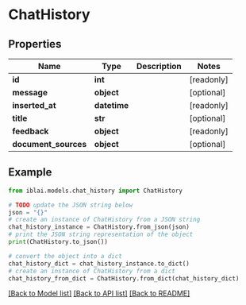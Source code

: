 # ChatHistory


## Properties

Name | Type | Description | Notes
------------ | ------------- | ------------- | -------------
**id** | **int** |  | [readonly] 
**message** | **object** |  | [optional] 
**inserted_at** | **datetime** |  | [readonly] 
**title** | **str** |  | [optional] 
**feedback** | **object** |  | [readonly] 
**document_sources** | **object** |  | [optional] 

## Example

```python
from iblai.models.chat_history import ChatHistory

# TODO update the JSON string below
json = "{}"
# create an instance of ChatHistory from a JSON string
chat_history_instance = ChatHistory.from_json(json)
# print the JSON string representation of the object
print(ChatHistory.to_json())

# convert the object into a dict
chat_history_dict = chat_history_instance.to_dict()
# create an instance of ChatHistory from a dict
chat_history_from_dict = ChatHistory.from_dict(chat_history_dict)
```
[[Back to Model list]](../README.md#documentation-for-models) [[Back to API list]](../README.md#documentation-for-api-endpoints) [[Back to README]](../README.md)


